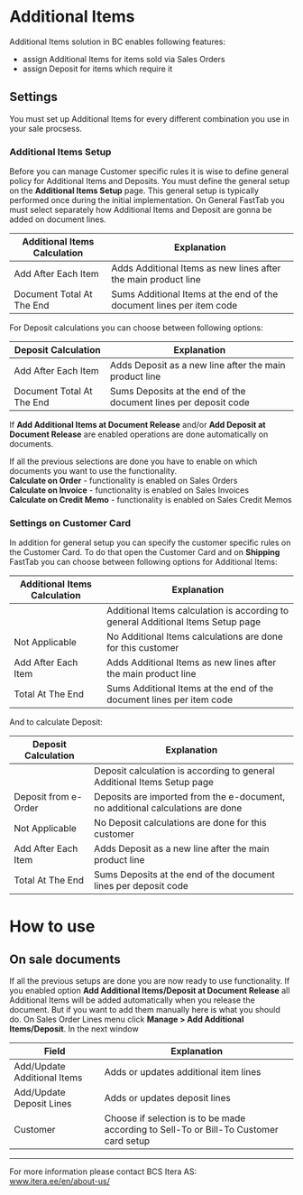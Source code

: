 # Additional Items
Additional Items solution in BC enables following features:

* assign Additional Items for items sold via Sales Orders
* assign Deposit for items which require it


## Settings

You must set up Additional Items for every different combination you use in your sale procsess.

### Additional Items Setup

Before you can manage Customer specific rules it is wise to define general policy for Additional Items and Deposits. You must define the general setup on the **Additional Items Setup** page. This general setup is typically performed once during the initial implementation. On General FastTab you must select separately how Additional Items and Deposit are gonna be added on document lines.

|Additional Items Calculation|Explanation|
|---|---| 
| Add After Each Item | Adds Additional Items as new lines after the main product line |
| Document Total At The End | Sums Additional Items at the end of the document lines per item code |

For Deposit calculations you can choose between following options:

|Deposit Calculation|Explanation|
|---|---| 
| Add After Each Item | Adds Deposit as a new line after the main product line |
| Document Total At The End | Sums Deposits at the end of the document lines per deposit code |

If **Add Additional Items at Document Release** and/or **Add Deposit at Document Release** are enabled operations are done automatically on documents.


If all the previous selections are done you have to enable on which documents you want to use the functionality.<br>
**Calculate on Order** - functionality is enabled on Sales Orders <br>
**Calculate on Invoice** - functionality is enabled on Sales Invoices <br>
**Calculate on Credit Memo** - functionality is enabled on Sales Credit Memos <br>

 
### Settings on Customer Card

In addition for general setup you can specify the customer specific rules on the Customer Card. To do that open the Customer Card and on **Shipping** FastTab you can choose between following options for Additional Items:

|Additional Items Calculation|Explanation|
|---|---| 
| <blank> | Additional Items calculation is according to general Additional Items Setup page |
| Not Applicable | No Additional Items calculations are done for this customer |
| Add After Each Item | Adds Additional Items as new lines after the main product line |
| Total At The End | Sums Additional Items at the end of the document lines per item code |

And to calculate Deposit:

|Deposit Calculation|Explanation|
|---|---| 
| <blank> | Deposit calculation is according to general Additional Items Setup page |
| Deposit from e-Order | Deposits are imported from the e-document, no additional calculations are done |
| Not Applicable | No Deposit calculations are done for this customer |
| Add After Each Item | Adds Deposit as a new line after the main product line |
| Total At The End | Sums Deposits at the end of the document lines per deposit code |



# How to use


## On sale documents

If all the previous setups are done you are now ready to use functionality. If you enabled option **Add Additional Items/Deposit at Document Release** all Additional Items will be added automatically when you release the document. But if you want to add them manually here is what you should do. On Sales Order Lines menu click **Manage > Add Additional Items/Deposit**. In the next window 

|Field|Explanation|
|---|---| 
| Add/Update Additional Items | Adds or updates additional item lines |
| Add/Update Deposit Lines | Adds or updates deposit lines |
| Customer | Choose if selection is to be made according to Sell-To or Bill-To Customer card setup |

---

For more information please contact BCS Itera AS:  
<a href="https://www.itera.ee/en/about-us/" target="_blank">www.itera.ee/en/about-us/</a>
